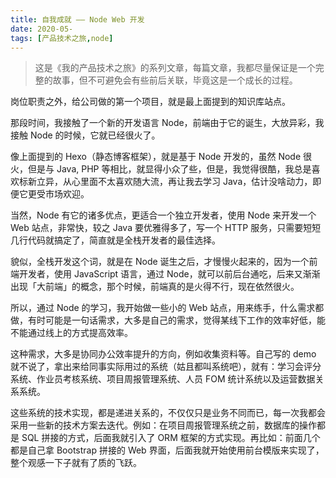 ```yaml
---
title: 自我成就 —— Node Web 开发
date: 2020-05-
tags: [产品技术之旅,node]
---
```


> 这是《我的产品技术之旅》的系列文章，每篇文章，我都尽量保证是一个完整的故事，但不可避免会有些前后关联，毕竟这是一个成长的过程。

岗位职责之外，给公司做的第一个项目，就是最上面提到的知识库站点。

那段时间，我接触了一个新的开发语言 Node，前端由于它的诞生，大放异彩，我接触 Node 的时候，它就已经很火了。

像上面提到的 Hexo（静态博客框架），就是基于 Node 开发的，虽然 Node 很火，但是与 Java, PHP 等相比，就显得小众了些，但是，我觉得很酷，我总是喜欢标新立异，从心里面不太喜欢随大流，再让我去学习 Java，估计没啥动力，即便它更受市场欢迎。

当然，Node 有它的诸多优点，更适合一个独立开发者，使用 Node 来开发一个 Web 站点，非常快，较之 Java 要优雅得多了，写一个 HTTP 服务，只需要短短几行代码就搞定了，简直就是全栈开发者的最佳选择。

貌似，全栈开发这个词，就是在 Node 诞生之后，才慢慢火起来的，因为一个前端开发者，使用 JavaScript 语言，通过 Node，就可以前后台通吃，后来又渐渐出现「大前端」的概念，那个时候，前端真的是火得不行，现在依然很火。

所以，通过 Node 的学习，我开始做一些小的 Web 站点，用来练手，什么需求都做，有时可能是一句话需求，大多是自己的需求，觉得某线下工作的效率好低，能不能通过线上的方式提高效率。

这种需求，大多是协同办公效率提升的方向，例如收集资料等。自己写的 demo 就不说了，拿出来给同事实际用过的系统（姑且都叫系统吧），就有：学习会评分系统、作业员考核系统、项目周报管理系统、人员 FOM 统计系统以及运营数据关系系统。

这些系统的技术实现，都是递进关系的，不仅仅只是业务不同而已，每一次我都会采用一些新的技术方案去迭代。例如：在项目周报管理系统之前，数据库的操作都是 SQL 拼接的方式，后面我就引入了 ORM 框架的方式实现。再比如：前面几个都是自己拿 Bootstrap 拼接的 Web 界面，后面我就开始使用前台模版来实现了，整个观感一下子就有了质的飞跃。